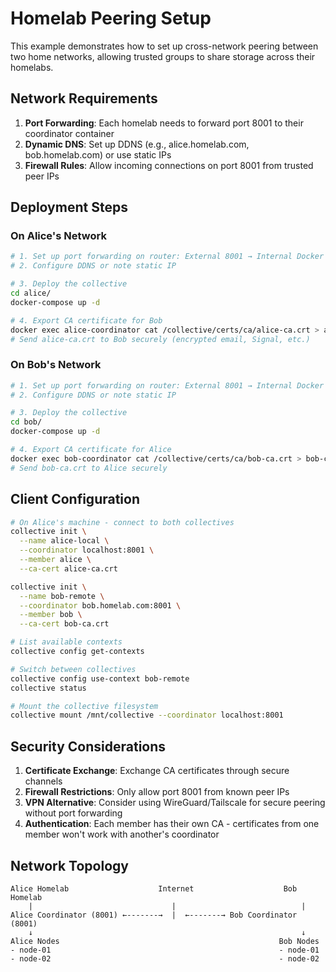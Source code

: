 # Homelab Peering Setup

This example demonstrates how to set up cross-network peering between two home networks, allowing trusted groups to share storage across their homelabs.

## Network Requirements

1. **Port Forwarding**: Each homelab needs to forward port 8001 to their coordinator container
2. **Dynamic DNS**: Set up DDNS (e.g., alice.homelab.com, bob.homelab.com) or use static IPs
3. **Firewall Rules**: Allow incoming connections on port 8001 from trusted peer IPs

## Deployment Steps

### On Alice's Network

```bash
# 1. Set up port forwarding on router: External 8001 → Internal Docker Host:8001
# 2. Configure DDNS or note static IP

# 3. Deploy the collective
cd alice/
docker-compose up -d

# 4. Export CA certificate for Bob
docker exec alice-coordinator cat /collective/certs/ca/alice-ca.crt > alice-ca.crt
# Send alice-ca.crt to Bob securely (encrypted email, Signal, etc.)
```

### On Bob's Network

```bash
# 1. Set up port forwarding on router: External 8001 → Internal Docker Host:8001
# 2. Configure DDNS or note static IP

# 3. Deploy the collective
cd bob/
docker-compose up -d

# 4. Export CA certificate for Alice
docker exec bob-coordinator cat /collective/certs/ca/bob-ca.crt > bob-ca.crt
# Send bob-ca.crt to Alice securely
```

## Client Configuration

```bash
# On Alice's machine - connect to both collectives
collective init \
  --name alice-local \
  --coordinator localhost:8001 \
  --member alice \
  --ca-cert alice-ca.crt

collective init \
  --name bob-remote \
  --coordinator bob.homelab.com:8001 \
  --member bob \
  --ca-cert bob-ca.crt

# List available contexts
collective config get-contexts

# Switch between collectives
collective config use-context bob-remote
collective status

# Mount the collective filesystem
collective mount /mnt/collective --coordinator localhost:8001
```

## Security Considerations

1. **Certificate Exchange**: Exchange CA certificates through secure channels
2. **Firewall Restrictions**: Only allow port 8001 from known peer IPs
3. **VPN Alternative**: Consider using WireGuard/Tailscale for secure peering without port forwarding
4. **Authentication**: Each member has their own CA - certificates from one member won't work with another's coordinator

## Network Topology

```
Alice Homelab                    Internet                    Bob Homelab
    |                               |                            |
Alice Coordinator (8001) ←-------→  |  ←-------→ Bob Coordinator (8001)
    ↓                                                            ↓
Alice Nodes                                                 Bob Nodes
- node-01                                                   - node-01
- node-02                                                   - node-02
```